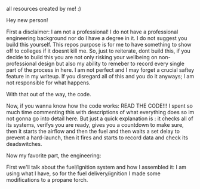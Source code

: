 all resources created by me! :)


Hey new person!


First a disclaimer: I am not a professional!
I do not have a professional engineering background nor do I have a degree in it. 
I do not suggest you build this yourself. This repos purpose is for me to have something to show off to colleges if it doesnt kill me. So,
just to reiterate, dont build this, if you decide to build this you are not only risking your wellbeing on non-professional design
but also my ability to remeber to record every single part of the process in here. I am not perfect and I may forget a crucial 
saftey feature in my writeup. If you disregard all of this and you do it anyways; I am not responsible for what happens.  

With that out of the way, the code.

Now, if you wanna know how the code works:
READ THE CODE!!! 
I spent so much time commenting this with descriptions of what everything does so im not gonna go into detail here.
But just a quick explanation is : it checks all of its systems, verifys you are ready, gives you a countdown to make sure, then it starts the airflow and then the fuel and then waits a set delay to prevent a hard-launch, then it fires and starts to record data and check its deadswitches. 

Now my favorite part, the engineering:

First we'll talk about the fuel/ignition system and how I assembled it: 
I am using what I have, so for the fuel delivery/ignition I made some modifications to a propane torch. 
